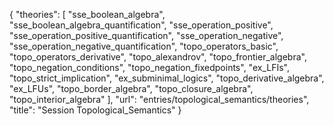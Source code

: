 {
    "theories": [
        "sse_boolean_algebra",
        "sse_boolean_algebra_quantification",
        "sse_operation_positive",
        "sse_operation_positive_quantification",
        "sse_operation_negative",
        "sse_operation_negative_quantification",
        "topo_operators_basic",
        "topo_operators_derivative",
        "topo_alexandrov",
        "topo_frontier_algebra",
        "topo_negation_conditions",
        "topo_negation_fixedpoints",
        "ex_LFIs",
        "topo_strict_implication",
        "ex_subminimal_logics",
        "topo_derivative_algebra",
        "ex_LFUs",
        "topo_border_algebra",
        "topo_closure_algebra",
        "topo_interior_algebra"
    ],
    "url": "entries/topological_semantics/theories",
    "title": "Session Topological_Semantics"
}